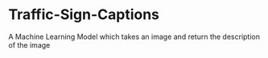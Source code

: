 # Traffic-Sign-Captions
A Machine Learning Model which takes an image and return the description of the image
